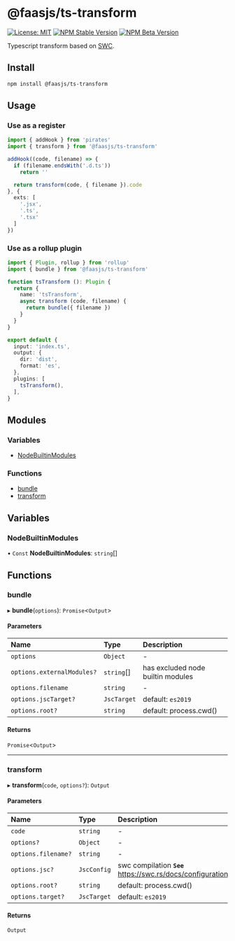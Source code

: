 # @faasjs/ts-transform

[![License: MIT](https://img.shields.io/npm/l/@faasjs/ts-transform.svg)](https://github.com/faasjs/faasjs/blob/main/packages/faasjs/ts-transform/LICENSE)
[![NPM Stable Version](https://img.shields.io/npm/v/@faasjs/ts-transform/stable.svg)](https://www.npmjs.com/package/@faasjs/ts-transform)
[![NPM Beta Version](https://img.shields.io/npm/v/@faasjs/ts-transform/beta.svg)](https://www.npmjs.com/package/@faasjs/ts-transform)

Typescript transform based on [SWC](https://swc.rs/).

## Install

```sh
npm install @faasjs/ts-transform
```

## Usage

### Use as a register

```ts
import { addHook } from 'pirates'
import { transform } from '@faasjs/ts-transform'

addHook((code, filename) => {
  if (filename.endsWith('.d.ts'))
    return ''

  return transform(code, { filename }).code
}, {
  exts: [
    '.jsx',
    '.ts',
    '.tsx'
  ]
})
```

### Use as a rollup plugin

```ts
import { Plugin, rollup } from 'rollup'
import { bundle } from '@faasjs/ts-transform'

function tsTransform (): Plugin {
  return {
    name: 'tsTransform',
    async transform (code, filename) {
      return bundle({ filename })
    }
  }
}

export default {
  input: 'index.ts',
  output: {
    dir: 'dist',
    format: 'es',
  },
  plugins: [
    tsTransform(),
  ],
}
```

## Modules

### Variables

- [NodeBuiltinModules](#nodebuiltinmodules)

### Functions

- [bundle](#bundle)
- [transform](#transform)

## Variables

### NodeBuiltinModules

• `Const` **NodeBuiltinModules**: `string`[]

## Functions

### bundle

▸ **bundle**(`options`): `Promise`\<`Output`\>

#### Parameters

| Name | Type | Description |
| :------ | :------ | :------ |
| `options` | `Object` | - |
| `options.externalModules?` | `string`[] | has excluded node builtin modules |
| `options.filename` | `string` | - |
| `options.jscTarget?` | `JscTarget` | default: `es2019` |
| `options.root?` | `string` | default: process.cwd() |

#### Returns

`Promise`\<`Output`\>

___

### transform

▸ **transform**(`code`, `options?`): `Output`

#### Parameters

| Name | Type | Description |
| :------ | :------ | :------ |
| `code` | `string` | - |
| `options?` | `Object` | - |
| `options.filename?` | `string` | - |
| `options.jsc?` | `JscConfig` | swc compilation **`See`** https://swc.rs/docs/configuration/compilation |
| `options.root?` | `string` | default: process.cwd() |
| `options.target?` | `JscTarget` | default: `es2019` |

#### Returns

`Output`
